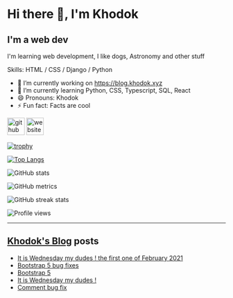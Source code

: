 # Hi there 👋, I'm Khodok

## I'm a web dev

I'm learning web development, I like dogs, Astronomy and other stuff

Skills: HTML / CSS / Django / Python

- 🔭 I’m currently working on https://blog.khodok.xyz
- 🌱 I’m currently learning Python, CSS, Typescript, SQL, React
- 😄 Pronouns: Khodok
- ⚡ Fun fact: Facts are cool

[<img src='https://cdn.jsdelivr.net/npm/simple-icons@3.0.1/icons/github.svg' alt='github' height='40'>](https://github.com/Khoding)
[<img src='https://cdn.jsdelivr.net/npm/simple-icons@3.0.1/icons/icloud.svg' alt='website' height='40'>](https://blog.khodok.xyz)

[![trophy](https://github-profile-trophy.vercel.app/?username=Khoding)](https://github.com/ryo-ma/github-profile-trophy)

[![Top Langs](https://github-readme-stats.vercel.app/api/top-langs/?username=Khoding)](https://github.com/anuraghazra/github-readme-stats)

![GitHub stats](https://github-readme-stats.vercel.app/api?username=Khoding&show_icons=true)  

![GitHub metrics](https://metrics.lecoq.io/Khoding)  

![GitHub streak stats](https://github-readme-streak-stats.herokuapp.com/?user=Khoding)  

![Profile views](https://gpvc.arturio.dev/Khoding)  

---

## [Khodok's Blog] posts

<!-- BLOG-POST-LIST:START -->
- [It is Wednesday my dudes ! the first one of February 2021](https://blog.khodok.xyz/post/it-is-wednesday-my-dudes-the-first-one-of-february-2021/)
- [Bootstrap 5 bug fixes](https://blog.khodok.xyz/post/bootstrap-5-bug-fixes/)
- [Bootstrap 5](https://blog.khodok.xyz/post/bootstrap-5/)
- [It is Wednesday my dudes !](https://blog.khodok.xyz/post/it-is-wednesday-my-dudes-2/)
- [Comment bug fix](https://blog.khodok.xyz/post/comment-bug-fix/)
<!-- BLOG-POST-LIST:END -->

[khodok's blog]: https://khoding.github.io/Khodirect/khoBlog "Khodok's Blog"
